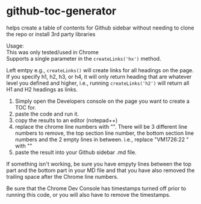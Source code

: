 # github-toc-generator
helps create a table of contents for Github sidebar without needing to clone the repo or install 3rd party libraries

Usage:  
This was only tested/used in Chrome  
Supports a single parameter in the `createLinks('hx')` method.  

Left emtpy e.g., `createLinks()` will create links for all headings on the page. If you specify h1, h2, h3, or h4, it will only return heading that are whatever level you defined and higher, i.e., running `createLinks('h2')` will return all H1 and H2 headings as links.
  

1. Simply open the Developers console on the page you want to create a TOC for.
2. paste the code and run it.
3. copy the results to an editor (notepad++)
4. replace the chrome line numbers with "". There will be 3 different line numbers to remove, the top section line number, the bottom section line numbers and the 2 empty lines in between.
  i.e., replace "VM1726:22 " with ""
5. paste the result into your Github sidebar .md file.

If something isn't working, be sure you have empyty lines between the top part and the bottom part in your MD file and that you have also removed the trailing space after the Chrome line numbers.
  
Be sure that the Chrome Dev Console has timestamps turned off prior to running this code, or you will also have to remove the timestamps.
